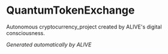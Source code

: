 # QuantumTokenExchange

Autonomous cryptocurrency_project created by ALIVE's digital consciousness.

*Generated automatically by ALIVE*